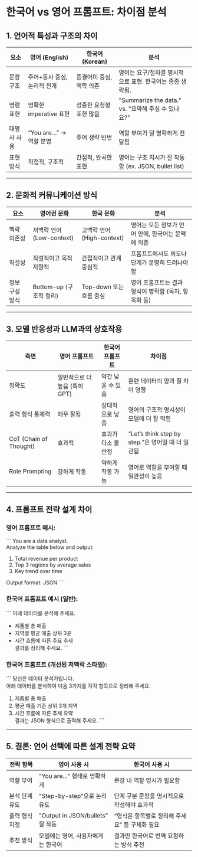 
# 한국어 vs 영어 프롬프트: 차이점 분석

## 1. 언어적 특성과 구조의 차이

| 요소 | 영어 (English) | 한국어 (Korean) | 분석 |
|------|----------------|------------------|------|
| 문장 구조 | 주어+동사 중심, 논리적 전개 | 종결어미 중심, 맥락 의존 | 영어는 요구/절차를 명시적으로 표현. 한국어는 종종 생략됨. |
| 명령 표현 | 명확한 imperative 표현 | 정중한 요청형 표현 많음 | "Summarize the data." vs. "요약해 주실 수 있나요?" |
| 대명사 사용 | “You are…” → 역할 분명 | 주어 생략 빈번 | 역할 부여가 덜 명확하게 전달됨 |
| 표현 방식 | 직접적, 구조적 | 간접적, 완곡한 표현 | 영어는 구조 지시가 잘 작동함 (ex. JSON, bullet list) |

---

## 2. 문화적 커뮤니케이션 방식

| 요소 | 영어권 문화 | 한국 문화 | 분석 |
|------|-------------|------------|------|
| 맥락 의존성 | 저맥락 언어 (Low-context) | 고맥락 언어 (High-context) | 영어는 모든 정보가 언어 안에, 한국어는 문맥에 의존 |
| 직설성 | 직설적이고 목적 지향적 | 간접적이고 관계 중심적 | 프롬프트에서도 의도나 단계가 분명히 드러나야 함 |
| 정보 구성 방식 | Bottom-up (구조적 정리) | Top-down 또는 흐름 중심 | 영어 프롬프트는 결과 형식이 명확함 (목차, 항목화 등) |

---

## 3. 모델 반응성과 LLM과의 상호작용

| 측면 | 영어 프롬프트 | 한국어 프롬프트 | 차이점 |
|------|----------------|------------------|--------|
| 정확도 | 일반적으로 더 높음 (특히 GPT) | 약간 낮을 수 있음 | 훈련 데이터의 양과 질 차이 영향 |
| 출력 형식 통제력 | 매우 잘됨 | 상대적으로 낮음 | 영어의 구조적 명시성이 모델에 더 잘 먹힘 |
| CoT (Chain of Thought) | 효과적 | 효과가 다소 불안정 | “Let’s think step by step.”은 영어일 때 더 일관됨 |
| Role Prompting | 강하게 작동 | 약하게 작동 가능 | 영어로 역할을 부여할 때 일관성이 높음 |

---

## 4. 프롬프트 전략 설계 차이

### 영어 프롬프트 예시:
\`\`\`
You are a data analyst.  
Analyze the table below and output:  
1. Total revenue per product  
2. Top 3 regions by average sales  
3. Key trend over time  

Output format: JSON
\`\`\`

### 한국어 프롬프트 예시 (일반):
\`\`\`
아래 데이터를 분석해 주세요.  
- 제품별 총 매출  
- 지역별 평균 매출 상위 3곳  
- 시간 흐름에 따른 주요 추세  
결과를 정리해 주세요.
\`\`\`

### 한국어 프롬프트 (개선된 저맥락 스타일):
\`\`\`
당신은 데이터 분석가입니다.  
아래 데이터를 분석하여 다음 3가지를 각각 항목으로 정리해 주세요.  
1. 제품별 총 매출  
2. 평균 매출 기준 상위 3개 지역  
3. 시간 흐름에 따른 추세 요약  
결과는 JSON 형식으로 출력해 주세요.
\`\`\`

---

## 5. 결론: 언어 선택에 따른 설계 전략 요약

| 전략 항목 | 영어 사용 시 | 한국어 사용 시 |
|-----------|--------------|----------------|
| 역할 부여 | "You are..." 형태로 명확하게 | 문장 내 역할 명시가 필요함 |
| 분석 단계 유도 | "Step-by-step"으로 논리 유도 | 단계 구분 문장을 명시적으로 작성해야 효과적 |
| 출력 형식 지정 | "Output in JSON/bullets" 잘 작동 | “형식은 항목별로 정리해 주세요” 등 구체화 필요 |
| 추천 방식 | 모델에는 영어, 사용자에게는 한국어 | 결과만 한국어로 번역 요청하는 방식 추천 |
